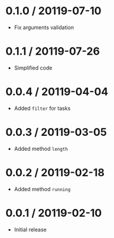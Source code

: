 0.1.0 / 20119-07-10
==================

  * Fix arguments validation

0.1.1 / 20119-07-26
==================

  * Simplified code

0.0.4 / 20119-04-04
==================

  * Added `filter` for tasks

0.0.3 / 20119-03-05
==================

  * Added method `length`

0.0.2 / 20119-02-18
==================

  * Added method `running`


0.0.1 / 20119-02-10
==================

  * Initial release